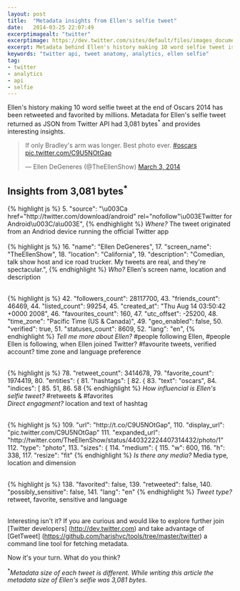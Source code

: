 ```yaml
---
layout: post
title:  "Metadata insights from Ellen's selfie tweet"
date:   2014-03-25 22:07:49
excerptimagealt: "twitter"
excerptimage: https://dev.twitter.com/sites/default/files/images_documentation/bird_blue_48.png
excerpt: Metadata behind Ellen's history making 10 word selfie tweet is 3,081 bytes and offer interesting insights. Really?
keywords: "twitter api, tweet anatomy, analytics, ellen selfie"
tag: 
- twitter 
- analytics
- api
- selfie
---
```

Ellen's history making 10 word selfie tweet at the end of Oscars 2014 has been retweeted and favorited by millions. Metadata for Ellen's selfie tweet returned as JSON from Twitter API had 3,081 bytes<sup>*</sup> and provides interesting insights.
<blockquote class="twitter-tweet" lang="en"><p>If only Bradley&#39;s arm was longer. Best photo ever. <a href="https://twitter.com/search?q=%23oscars&amp;src=hash">#oscars</a> <a href="http://t.co/C9U5NOtGap">pic.twitter.com/C9U5NOtGap</a></p>&mdash; Ellen DeGeneres (@TheEllenShow) <a href="https://twitter.com/TheEllenShow/statuses/440322224407314432">March 3, 2014</a></blockquote>
<script async src="//platform.twitter.com/widgets.js" charset="utf-8"></script>

## Insights from 3,081 bytes<sup>*</sup>
{% highlight js  %}
5. "source": "\u003Ca href=\"http:\/\/twitter.com\/download\/android\" rel=\"nofollow\"\u003ETwitter for Android\u003C\/a\u003E",
{% endhighlight %}
<i>Where?</i> The tweet originated from an Andriod device running the official Twitter app
<br/>
<br/>
{% highlight js  %}
16. "name": "Ellen DeGeneres",
17. "screen_name": "TheEllenShow",
18. "location": "California",
19. "description": "Comedian, talk show host and ice road trucker. My tweets are real, and they're spectacular.",
{% endhighlight %}
<i>Who?</i> Ellen's screen name, location and description
<br/><br/>

{% highlight js  %}
42. "followers_count": 28117700,
43. "friends_count": 46469,
44. "listed_count": 99254,
45. "created_at": "Thu Aug 14 03:50:42 +0000 2008",
46. "favourites_count": 160,
47. "utc_offset": -25200,
48. "time_zone": "Pacific Time (US & Canada)",
49. "geo_enabled": false,
50. "verified": true,
51. "statuses_count": 8609,
52. "lang": "en",
{% endhighlight %}
<i>Tell me more about Ellen?</i> #people following Ellen, #people Ellen is following, when Ellen joined Twitter? #favourite tweets, verified account? time zone and language preference
<br/><br/>
  
{% highlight js  %}
78. "retweet_count": 3414678,
79. "favorite_count": 1974419,
80. "entities": {
81. "hashtags": [
82.      {
83.        "text": "oscars",
84.        "indices": [
85.          51,
86.          58
{% endhighlight %}
<i>How influencial is Ellen's selfie tweet?</i> #retweets & #favorites 
<br/><i>Direct engagment?</i> location and text of hashtag
<br/><br/>

{% highlight js  %}
109. "url": "http:\/\/t.co\/C9U5NOtGap",
110. "display_url": "pic.twitter.com\/C9U5NOtGap"
111. "expanded_url": "http:\/\/twitter.com\/TheEllenShow\/status\/440322224407314432\/photo\/1"
112. "type": "photo",
113. "sizes": {
114.            "medium": {
115.            "w": 600,
116.            "h": 338,
117.            "resize": "fit"
{% endhighlight %}
<i>Is there any media?</i> Media type, location and dimension
<br/><br/>

{% highlight js  %}
138. "favorited": false,
139. "retweeted": false,
140. "possibly_sensitive": false,
141. "lang": "en"
{% endhighlight %}
<i>Tweet type?</i> retweet, favorite, sensitive and language</i>
<br/><br/>

Interesting isn't it? If you are curious and would like to explore further join [Twitter developers] (http://dev.twitter.com) 
and take advantage of [GetTweet] (https://github.com/harishvc/tools/tree/master/twitter) a command line tool for fetching metadata.

Now it's your turn. What do you think?

<sup>*</sup><i>Metadata size of each tweet is different. While writing this article the metadata size of Ellen's selfie was 3,081 bytes.</i> 
